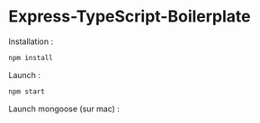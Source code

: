 # Express-TypeScript-Boilerplate

Installation : 

```ts
npm install
```

Launch : 

```ts
npm start
```

Launch mongoose (sur mac) : 
```ts

```
